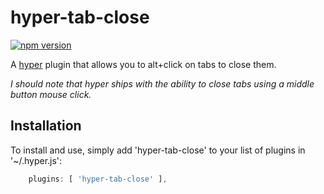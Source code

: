 # hyper-tab-close

[![npm version](https://badge.fury.io/js/hyper-tab-close.svg)](https://badge.fury.io/js/hyper-tab-close)

A [hyper](https://hyper.is/) plugin that allows you to alt+click on tabs to close them. 

*I should note that hyper ships with the ability to close tabs using a middle button mouse click.*

## Installation

To install and use, simply add 'hyper-tab-close' to your list of plugins in '~/.hyper.js':

```javascript
    plugins: [ 'hyper-tab-close' ],
```